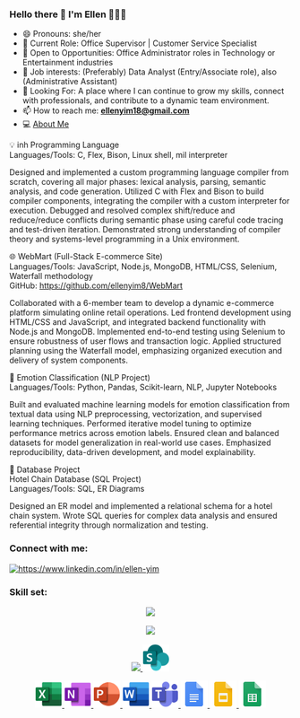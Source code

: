 ### Hello there 👋 I'm Ellen 👩🏻‍💻

- 😄 Pronouns: she/her <br> 
- 🔹 Current Role: Office Supervisor | Customer Service Specialist <br> 
- 🔹 Open to Opportunities: Office Administrator roles in Technology or Entertainment industries <br>
- 🔹 Job interests: (Preferably) Data Analyst (Entry/Associate role),  also (Administrative Assistant) 
- 🔹 Looking For: A place where I can continue to grow my skills, connect with professionals, and contribute to a dynamic team environment.  <br> 
- 📫 How to reach me: <b>ellenyim18@gmail.com</b> <br>
- 💻 [About Me](https://ellenyim8.github.io/ellenyim.github.io/)


💡 inh Programming Language <br> 
Languages/Tools: C, Flex, Bison, Linux shell, mil interpreter <br> 

Designed and implemented a custom programming language compiler from scratch, covering all major phases: lexical analysis, parsing, semantic analysis, and code generation.
Utilized C with Flex and Bison to build compiler components, integrating the compiler with a custom interpreter for execution.
Debugged and resolved complex shift/reduce and reduce/reduce conflicts during semantic phase using careful code tracing and test-driven iteration.
Demonstrated strong understanding of compiler theory and systems-level programming in a Unix environment.

<!--- 
🎮 Adventure RPG (Command-Line Game) <br> 
Languages/Tools: C++, Git, GoogleTest, CLI, GitHub Actions 

Developed a turn-based RPG command-line interface game using design patterns (Strategy, Composite) to enforce maintainable, scalable architecture.
Implemented thorough unit testing with GoogleTest and automated CI pipelines via GitHub Actions.
Collaborated in an Agile team using Scrum methodologies and version control with Git.
Practiced clean code principles, modular design, and continuous integration workflows. ---> 

🌐 WebMart (Full-Stack E-commerce Site) <br> 
Languages/Tools: JavaScript, Node.js, MongoDB, HTML/CSS, Selenium, Waterfall methodology <br> 
GitHub: https://github.com/ellenyim8/WebMart

Collaborated with a 6-member team to develop a dynamic e-commerce platform simulating online retail operations.
Led frontend development using HTML/CSS and JavaScript, and integrated backend functionality with Node.js and MongoDB.
Implemented end-to-end testing using Selenium to ensure robustness of user flows and transaction logic.
Applied structured planning using the Waterfall model, emphasizing organized execution and delivery of system components.

🧠 Emotion Classification (NLP Project) <br> 
Languages/Tools: Python, Pandas, Scikit-learn, NLP, Jupyter Notebooks

Built and evaluated machine learning models for emotion classification from textual data using NLP preprocessing, vectorization, and supervised learning techniques.
Performed iterative model tuning to optimize performance metrics across emotion labels.
Ensured clean and balanced datasets for model generalization in real-world use cases.
Emphasized reproducibility, data-driven development, and model explainability.

🧩 Database Project <br> 
Hotel Chain Database (SQL Project) <br> 
Languages/Tools: SQL, ER Diagrams 

Designed an ER model and implemented a relational schema for a hotel chain system. Wrote SQL queries for complex data analysis and ensured referential integrity through normalization and testing.




<!----- 
<h3 align="left">Project Reports </h3>

[Movies Forecast](https://github.com/user-attachments/files/16114186/CS105.Final.Project.Report.pdf)

[Hotel Chain Database](https://github.com/user-attachments/files/16114194/CS.166.project.report.pdf)

[Star Trail](https://github.com/user-attachments/files/16114205/CS179N_Report.pdf)
----> 

<h3 align="left">Connect with me:</h3>
<p align="left">
<a href="https://linkedin.com/in/ellen-yim" target="blank"><img align="center" src="https://raw.githubusercontent.com/rahuldkjain/github-profile-readme-generator/master/src/images/icons/Social/linked-in-alt.svg" alt="https://www.linkedin.com/in/ellen-yim" height="30" width="40" /></a>
  
</p>

<h3 align="left">Skill set:</h3>

<p align="center">
  <a href="https://skillicons.dev">
    <img src="https://skillicons.dev/icons?i=git,github,c,vim,bash,cmake,cpp,linux,vscode,visualstudio" />
  </a>
</p>

<p align="center">
  <a href="https://skillicons.dev">
    <img src="https://skillicons.dev/icons?i=py,pycharm,sklearn,pytorch,tensorflow,replit,regex,qt,powershell,postgres" />
  </a>
</p>

<p align="center">
  <a href="https://skillicons.dev">
    <img src="https://skillicons.dev/icons?i=latex,linkedin,discord,html,css,figma,illustrator,photoshop,anaconda" />
    <img src="/src/sharepoint.svg" width="48" height="48"/>
  </a>
</p>


<p align="center">
  <a href="">
    <img src="/src/excel.svg" width="48" height="48"/>
    <img src="/src/onenote.svg" width="48" height="48"/>
    <img src="/src/powerpoint.svg" width="48" height="48"/>
    <img src="/src/word.svg" width="48" height="48"/>
    <img src="/src/teams.svg" width="48" height="48"/>
    <img src="/src/docs_48dp.png" width="48" height="48"/>
    <img src="/src/slides_48dp.png" width="48" height="48"/>
    <img src="/src/sheets_48dp.png" width="48" height="48"/>
<!--     <img src="/src/forms_48dp.png" width="48" height="48"/> ---> 
  </a>  
</p> 


<!--
**ellenyim8/ellenyim8** is a ✨ _special_ ✨ repository because its `README.md` (this file) appears on your GitHub profile.
Here are some ideas to get you started:
- 🔭 I’m currently working on ...
- 🌱 I’m currently learning ...
- 👯 I’m looking to collaborate on ...
- 🤔 I’m looking for help with ...
- 💬 Ask me about ...
- 📫 How to reach me: ...
- 😄 Pronouns: ...
- ⚡ Fun fact: ...
-->
